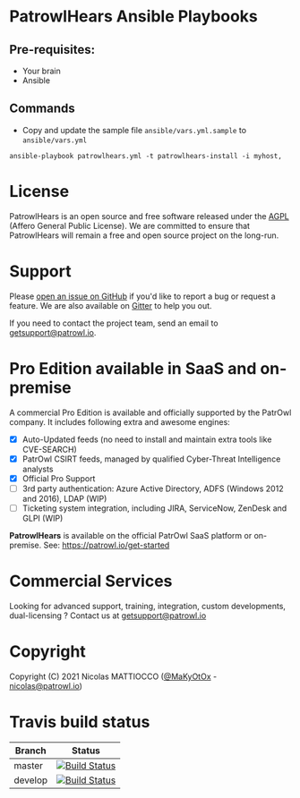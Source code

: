 # **PatrowlHears Ansible Playbooks**
## Pre-requisites:
- Your brain
- Ansible


## Commands
- Copy and update the sample file `ansible/vars.yml.sample` to `ansible/vars.yml`
```
ansible-playbook patrowlhears.yml -t patrowlhears-install -i myhost,
```

# License
PatrowlHears is an open source and free software released under the [AGPL](https://github.com/Patrowl/PatrowlHears/blob/master/LICENSE) (Affero General Public License). We are committed to ensure that PatrowlHears will remain a free and open source project on the long-run.

# Support
Please [open an issue on GitHub](https://github.com/Patrowl/PatrowlHears/issues) if you'd like to report a bug or request a feature. We are also available on [Gitter](https://gitter.im/Patrowl/Support) to help you out.

If you need to contact the project team, send an email to <getsupport@patrowl.io>.

# Pro Edition available in SaaS and on-premise
A commercial Pro Edition is available and officially supported by the PatrOwl company. It includes following extra and awesome engines:
- [x] Auto-Updated feeds (no need to install and maintain extra tools like CVE-SEARCH)
- [x] PatrOwl CSIRT feeds, managed by qualified Cyber-Threat Intelligence analysts
- [x] Official Pro Support
- [ ] 3rd party authentication: Azure Active Directory, ADFS (Windows 2012 and 2016), LDAP (WIP)
- [ ] Ticketing system integration, including JIRA, ServiceNow, ZenDesk and GLPI (WIP)

**PatrowlHears** is available on the official PatrOwl SaaS platform or on-premise.
See: https://patrowl.io/get-started

# Commercial Services
Looking for advanced support, training, integration, custom developments, dual-licensing ? Contact us at getsupport@patrowl.io

# Copyright
Copyright (C) 2021 Nicolas MATTIOCCO ([@MaKyOtOx](https://twitter.com/MaKyOtOx) - nicolas@patrowl.io)

# Travis build status
| Branch  | Status  |
|---|---|
| master | [![Build Status](https://travis-ci.com/Patrowl/PatrowlHears.svg?branch=master)](https://travis-ci.com/Patrowl/PatrowlHears) |
| develop | [![Build Status](https://travis-ci.com/Patrowl/PatrowlHears.svg?branch=develop)](https://travis-ci.com/Patrowl/PatrowlHears) |
